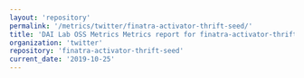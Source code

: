 ```yaml
---
layout: 'repository'
permalink: '/metrics/twitter/finatra-activator-thrift-seed/'
title: 'DAI Lab OSS Metrics Metrics report for finatra-activator-thrift-seed'
organization: 'twitter'
repository: 'finatra-activator-thrift-seed'
current_date: '2019-10-25'
---
```


